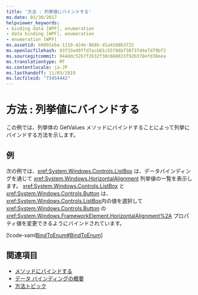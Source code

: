 ```yaml
---
title: '方法 : 列挙値にバインドする'
ms.date: 03/30/2017
helpviewer_keywords:
- binding data [WPF], enumeration
- data binding [WPF], enumeration
- enumeration [WPF]
ms.assetid: b9091eba-1119-424e-868b-d1a4168b3732
ms.openlocfilehash: 93f33e497fd7acb81c55f86bf38737d4e7d79bf2
ms.sourcegitcommit: 944ddc52b7f2632f30c668815f92b378efd38eea
ms.translationtype: MT
ms.contentlocale: ja-JP
ms.lasthandoff: 11/03/2019
ms.locfileid: "73454442"
---
```

# <a name="how-to-bind-to-an-enumeration"></a>方法 : 列挙値にバインドする
この例では、列挙体の GetValues メソッドにバインドすることによって列挙にバインドする方法を示します。  
  
## <a name="example"></a>例  
 次の例では、<xref:System.Windows.Controls.ListBox> は、データバインディングを通じて <xref:System.Windows.HorizontalAlignment> 列挙値の一覧を表示します。 <xref:System.Windows.Controls.ListBox> と <xref:System.Windows.Controls.Button> は、<xref:System.Windows.Controls.ListBox>内の値を選択して <xref:System.Windows.Controls.Button> の <xref:System.Windows.FrameworkElement.HorizontalAlignment%2A> プロパティ値を変更できるようにバインドされています。  
  
 [!code-xaml[BindToEnum#BindToEnum](~/samples/snippets/csharp/VS_Snippets_Wpf/BindToEnum/CS/Window1.xaml#bindtoenum)]  
  
## <a name="see-also"></a>関連項目

- [メソッドにバインドする](how-to-bind-to-a-method.md)
- [データ バインディングの概要](../../../desktop-wpf/data/data-binding-overview.md)
- [方法トピック](data-binding-how-to-topics.md)
